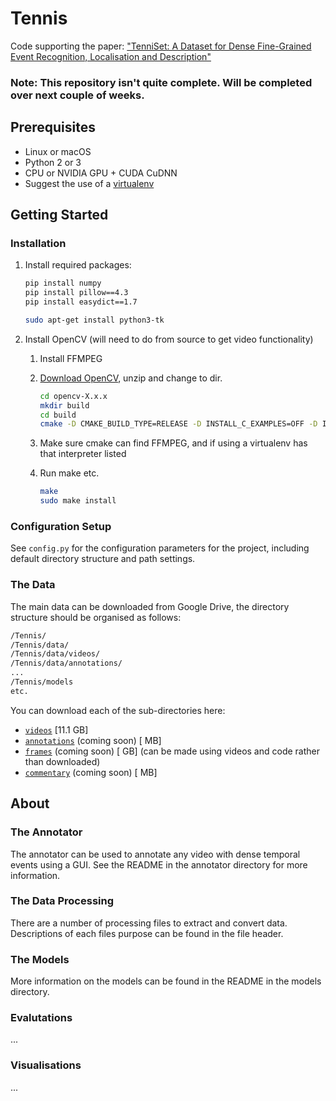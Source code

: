 # Tennis
Code supporting the paper: ["TenniSet: A Dataset for Dense Fine-Grained Event Recognition, Localisation and Description"](http://hf.id.au/papers/DICTA17_Tennis.pdf)

### Note: This repository isn't quite complete. Will be completed over next couple of weeks.
## Prerequisites
- Linux or macOS
- Python 2 or 3
- CPU or NVIDIA GPU + CUDA CuDNN
- Suggest the use of a [virtualenv](http://www.pythonforbeginners.com/basics/how-to-use-python-virtualenv)

## Getting Started
### Installation
1. Install required packages:
    ```bash
    pip install numpy
    pip install pillow==4.3
    pip install easydict==1.7
    
    sudo apt-get install python3-tk
    ```

2. Install OpenCV (will need to do from source to get video functionality)
    1. Install FFMPEG
    
    2. [Download OpenCV](https://github.com/opencv/opencv/archive/3.3.1.zip), unzip and change to dir. 
        ```bash
        cd opencv-X.x.x
        mkdir build
        cd build
        cmake -D CMAKE_BUILD_TYPE=RELEASE -D INSTALL_C_EXAMPLES=OFF -D INSTALL_PYTHON_EXAMPLES=ON -D BUILD_EXAMPLES=OFF -D PYTHON_DEFAULT_EXECUTABLE=~/virtualenvs/tennis-ve/bin/python3 ..

        ```
    3. Make sure cmake can find FFMPEG, and if using a virtualenv has that interpreter listed

    4. Run make etc.
        ```bash
        make
        sudo make install
        ```
        
### Configuration Setup
See `config.py` for the configuration parameters for the project, including default directory structure and path settings.

### The Data
The main data can be downloaded from Google Drive, the directory structure should be organised as follows:
```bash
/Tennis/
/Tennis/data/
/Tennis/data/videos/
/Tennis/data/annotations/
...
/Tennis/models
etc.
```

You can download each of the sub-directories here:
- [``videos``](https://drive.google.com/open?id=1O55GYUC93vIerrRQDxfI_e6ECoAVy03j) \[11.1 GB\]
- [``annotations``]() (coming soon) \[ MB\]
- [``frames``]() (coming soon) \[ GB\] (can be made using videos and code rather than downloaded)
- [``commentary``]() (coming soon) \[ MB\]

## About
### The Annotator
The annotator can be used to annotate any video with dense temporal events using a GUI. See the README in the annotator directory for more information.

### The Data Processing
There are a number of processing files to extract and convert data. Descriptions of each files purpose can be found in the file header.

### The Models
More information on the models can be found in the README in the models directory.

### Evalutations
...

### Visualisations
...